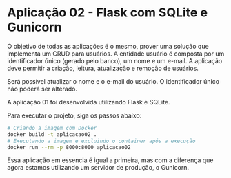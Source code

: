 # Aplicação 02 - Flask com SQLite e Gunicorn

O objetivo de todas as aplicações é o mesmo, prover uma solução que implementa um CRUD para usuários. A entidade usuário é composta por um identificador único (gerado pelo banco), um nome e um e-mail. A aplicação deve permitir a criação, leitura, atualização e remoção de usuários.

Será possível atualizar o nome e o e-mail do usuário. O identificador único não poderá ser alterado.

A aplicação 01 foi desenvolvida utilizando Flask e SQLite.

Para executar o projeto, siga os passos abaixo:

```bash
# Criando a imagem com Docker
docker build -t aplicacao02 .
# Executando a imagem e excluindo o container após a execução
docker run --rm -p 8000:8000 aplicacao02
```

Essa aplicação em essencia é igual a primeira, mas com a diferença que agora estamos utilizando um servidor de produção, o Gunicorn.